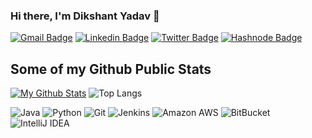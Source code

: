 ### Hi there, I'm Dikshant Yadav 👋

[![Gmail Badge](https://img.shields.io/badge/-dikshantyadav19@gmail.com-c14438?style=flat&logo=Gmail&logoColor=white)](mailto:dikshantyadav19@gmail.com "Connect via Email")
[![Linkedin Badge](https://img.shields.io/badge/-Dikshant%20Yadav-0072b1?style=flat&logo=Linkedin&logoColor=white)](https://www.linkedin.com/in/dikshantyadav19/ "Connect on LinkedIn")
[![Twitter Badge](https://img.shields.io/badge/-@DikshantYadav2-00acee?style=flat&logo=Twitter&logoColor=white)](https://twitter.com/intent/follow?screen_name=DikshantYadav2 "Follow on Twitter")
[![Hashnode Badge](https://img.shields.io/badge/-dikshantyadav19.hashnode.dev-00acee?style=flat&logo=Hashnode&logoColor=white&color=grey)](https://dikshantyadav19.hashnode.dev/ "Follow on Hashnode")

## Some of my Github Public Stats
[![My Github Stats](https://github-readme-stats.vercel.app/api?username=DikshantYadav19&show_icons=true&title_color=fff&icon_color=79ff97&text_color=9f9f9f&bg_color=151515)](https://github.com/DikshantYadav19) ![Top Langs](https://github-readme-stats.vercel.app/api/top-langs/?username=DikshantYadav19&hide=TeX&layout=compact&show_icons=true&title_color=fff&icon_color=79ff97&text_color=9f9f9f&bg_color=151515&align=right)

![Java](https://img.shields.io/badge/-Java-black?style=plastic&logo=java)
![Python](https://img.shields.io/badge/-Python-8fcfd1?style=plastic&logo=Python)
![Git](https://img.shields.io/badge/-Git-black?style=plastic&logo=git)
![Jenkins](https://img.shields.io/badge/-Jenkins-black?style=plastic&logo=Jenkins) 
![Amazon AWS](https://img.shields.io/badge/Amazon%20AWS-232F3E?style=plastic&logo=amazon-aws)  ![BitBucket](https://img.shields.io/badge/-BitBucket-darkblue?style=flat-square&logo=bitbucket) <img alt="IntelliJ IDEA" src="https://img.shields.io/badge/-IntelliJ%20IDEA-5e2495?style=flat-square&logo=jetbrains&logoColor=white" />

<!--
**DikshantYadav19/DikshantYadav19** is a ✨ _special_ ✨ repository because its `README.md` (this file) appears on your GitHub profile.

Here are some ideas to get you started:

- 🔭 I’m currently working on ...
- 🌱 I’m currently learning ...
- 👯 I’m looking to collaborate on ...
- 🤔 I’m looking for help with ...
- 💬 Ask me about ...
- 📫 How to reach me: ...
- 😄 Pronouns: ...
- ⚡ Fun fact: ...
-->
 
